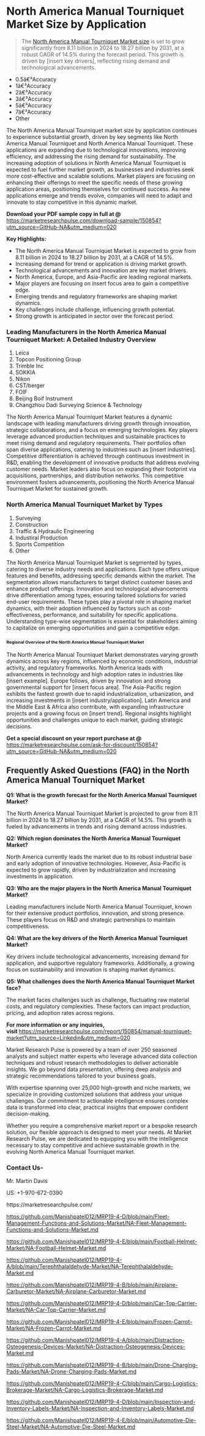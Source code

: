 <h1>North America Manual Tourniquet Market&nbsp;Size by Application</h1><blockquote><p>The <a href="https://marketresearchpulse.com/download-sample/150854?utm_source=GitHub-NA&amp;utm_medium=020">North America Manual Tourniquet Market size</a> is set to grow significantly from 8.11 billion in 2024 to 18.27 billion by 2031, at a robust CAGR of 14.5% during the forecast period. This growth is driven by [insert key drivers], reflecting rising demand and technological advancements.</p></blockquote><ul><li>0.5â€³Accuracy <li> 1â€³Accuracy <li> 2â€³Accuracy <li> 3â€³Accuracy <li> 5â€³Accuracy <li> 7â€³Accuracy <li> Other</li></ul><p>The North America Manual Tourniquet market size by application continues to experience substantial growth, driven by key segments like North America Manual Tourniquet and North America Manual Tourniquet. These applications are expanding due to technological innovations, improving efficiency, and addressing the rising demand for sustainability. The increasing adoption of solutions in North America Manual Tourniquet is expected to fuel further market growth, as businesses and industries seek more cost-effective and scalable solutions. Market players are focusing on enhancing their offerings to meet the specific needs of these growing application areas, positioning themselves for continued success. As new applications emerge and trends evolve, companies will need to adapt and innovate to stay competitive in this dynamic market.</p><p><strong>Download your PDF sample copy in full at @ </strong><a href="https://marketresearchpulse.com/download-sample/150854?utm_source=GitHub-NA&amp;utm_medium=020">https://marketresearchpulse.com/download-sample/150854?utm_source=GitHub-NA&amp;utm_medium=020</a></p><p><strong>Key Highlights: </strong></p><ul><li>The North America Manual Tourniquet Market is expected to grow from 8.11 billion in 2024 to 18.27 billion by 2031, at a CAGR of 14.5%.</li><li>Increasing demand for trend or application is driving market growth.</li><li>Technological advancements and innovation are key market drivers.</li><li>North America, Europe, and Asia-Pacific are leading regional markets.</li><li>Major players are focusing on insert focus area to gain a competitive edge.</li><li>Emerging trends and regulatory frameworks are shaping market dynamics.</li><li>Key challenges include challenge, influencing growth potential.</li><li>Strong growth is anticipated in sector over the forecast period.</li></ul><h3>Leading Manufacturers in the North America Manual Tourniquet Market: A Detailed Industry Overview</h3><ol><li>Leica</li><li>Topcon Positioning Group</li><li>Trimble Inc</li><li>SOKKIA</li><li>Nikon</li><li>CST/berger</li><li>FOIF</li><li>Beijing Boif Instrument</li><li>Changzhou Dadi Surveying Science & Technology</li></ol><div class="flex max-w-full flex-col flex-grow"><div class="min-h-8 text-message flex w-full flex-col items-end gap-2 whitespace-normal break-words [.text-message+&amp;]:mt-5" dir="auto" data-message-author-role="assistant" data-message-id="fd8432e4-4910-450d-b182-61b7bfb0a01f" data-message-model-slug="gpt-4o"><div class="flex w-full flex-col gap-1 empty:hidden first:pt-[3px]"><div class="markdown prose w-full break-words dark:prose-invert light"><p>The North America Manual Tourniquet Market features a dynamic landscape with leading manufacturers driving growth through innovation, strategic collaborations, and a focus on emerging technologies. Key players leverage advanced production techniques and sustainable practices to meet rising demand and regulatory requirements. Their portfolios often span diverse applications, catering to industries such as [insert industries]. Competitive differentiation is achieved through continuous investment in R&amp;D, enabling the development of innovative products that address evolving customer needs. Market leaders also focus on expanding their footprint via acquisitions, partnerships, and distribution networks. This competitive environment fosters advancements, positioning the North America Manual Tourniquet Market for sustained growth.</p></div></div></div></div><h3>North America Manual Tourniquet Market by Types</h3><ol><li>Surveying <li> Construction <li> Traffic & Hydraulic Engineering <li> Industiral Production <li> Sports Competition <li> Other</li></ol><div class="flex max-w-full flex-col flex-grow"><div class="min-h-8 text-message flex w-full flex-col items-end gap-2 whitespace-normal break-words [.text-message+&amp;]:mt-5" dir="auto" data-message-author-role="assistant" data-message-id="084470be-0bb7-4664-bddf-5156b4f41249" data-message-model-slug="gpt-4o-mini"><div class="flex w-full flex-col gap-1 empty:hidden first:pt-[3px]"><div class="markdown prose w-full break-words dark:prose-invert light"><p>The North America Manual Tourniquet Market is segmented by types, catering to diverse industry needs and applications. Each type offers unique features and benefits, addressing specific demands within the market. The segmentation allows manufacturers to target distinct customer bases and enhance product offerings. Innovation and technological advancements drive differentiation among types, ensuring tailored solutions for varied end-user requirements. These types play a pivotal role in shaping market dynamics, with their adoption influenced by factors such as cost-effectiveness, performance, and suitability for specific applications. Understanding type-wise segmentation is essential for stakeholders aiming to capitalize on emerging opportunities and gain a competitive edge.</p></div></div></div></div><h3><span style="font-size: 11px;">Regional Overview of the North America Manual Tourniquet Market</span></h3><div class="flex max-w-full flex-col flex-grow"><div class="min-h-8 text-message flex w-full flex-col items-end gap-2 whitespace-normal break-words [.text-message+&amp;]:mt-5" dir="auto" data-message-author-role="assistant" data-message-id="e9038762-ce64-4e30-91c9-9bd413514231" data-message-model-slug="gpt-4o-mini"><div class="flex w-full flex-col gap-1 empty:hidden first:pt-[3px]"><div class="markdown prose w-full break-words dark:prose-invert light"><p>The North America Manual Tourniquet Market demonstrates varying growth dynamics across key regions, influenced by economic conditions, industrial activity, and regulatory frameworks. North America leads with advancements in technology and high adoption rates in industries like [insert example]. Europe follows, driven by innovation and strong governmental support for [insert focus area]. The Asia-Pacific region exhibits the fastest growth due to rapid industrialization, urbanization, and increasing investments in [insert industry/application]. Latin America and the Middle East &amp; Africa also contribute, with expanding infrastructure projects and a growing focus on [insert trend]. Regional insights highlight opportunities and challenges unique to each market, guiding strategic decisions.</p></div></div></div></div><p><strong>Get a special discount on your report purchase at @ </strong><a href="https://marketresearchpulse.com/ask-for-discount/150854?utm_source=GitHub-NA&amp;utm_medium=020">https://marketresearchpulse.com/ask-for-discount/150854?utm_source=GitHub-NA&amp;utm_medium=020</a></p><h2>Frequently Asked Questions (FAQ) in the North America Manual Tourniquet Market</h2><p><strong>Q1: What is the growth forecast for the North America Manual Tourniquet Market?</strong></p><p>The North America Manual Tourniquet Market is projected to grow from 8.11 billion in 2024 to 18.27 billion by 2031, at a CAGR of 14.5%. This growth is fueled by advancements in trends and rising demand across industries.</p><p><strong>Q2: Which region dominates the North America Manual Tourniquet Market?</strong></p><p>North America currently leads the market due to its robust industrial base and early adoption of innovative technologies. However, Asia-Pacific is expected to grow rapidly, driven by industrialization and increasing investments in application.</p><p><strong>Q3: Who are the major players in the North America Manual Tourniquet Market?</strong></p><p>Leading manufacturers include North America Manual Tourniquet, known for their extensive product portfolios, innovation, and strong presence. These players focus on R&amp;D and strategic partnerships to maintain competitiveness.</p><p><strong>Q4: What are the key drivers of the North America Manual Tourniquet Market?</strong></p><p>Key drivers include technological advancements, increasing demand for application, and supportive regulatory frameworks. Additionally, a growing focus on sustainability and innovation is shaping market dynamics.</p><p><strong>Q5: What challenges does the North America Manual Tourniquet Market face?</strong></p><p>The market faces challenges such as challenge, fluctuating raw material costs, and regulatory complexities. These factors can impact production, pricing, and adoption rates across regions.</p><p><strong>For more information or any inquiries, visit&nbsp;</strong><a href="https://marketresearchpulse.com/report/150854/manual-tourniquet-market?utm_source=Linkedin&utm_medium=020">https://marketresearchpulse.com/report/150854/manual-tourniquet-market?utm_source=Linkedin&utm_medium=020</a></p><p>Market Research Pulse is powered by a team of over 250 seasoned analysts and subject matter experts who leverage advanced data collection techniques and robust research methodologies to deliver actionable insights. We go beyond data presentation, offering deep analysis and strategic recommendations tailored to your business goals.</p><p>With expertise spanning over 25,000 high-growth and niche markets, we specialize in providing customized solutions that address your unique challenges. Our commitment to actionable intelligence ensures complex data is transformed into clear, practical insights that empower confident decision-making.</p><p>Whether you require a comprehensive market report or a bespoke research solution, our flexible approach is designed to meet your needs. At Market Research Pulse, we are dedicated to equipping you with the intelligence necessary to stay competitive and achieve sustainable growth in the evolving North America Manual Tourniquet market.</p><h3><strong>Contact Us-</strong></h3><p>Mr. Martin Davis</p><p>US: +1-970-672-0390</p><p>https://marketresearchpulse.com/</p><p><a href="https://github.com/Manishpatel012/MRP19-4-D/blob/main/Fleet-Management-Functions-and-Solutions-Market/NA-Fleet-Management-Functions-and-Solutions-Market.md">https://github.com/Manishpatel012/MRP19-4-D/blob/main/Fleet-Management-Functions-and-Solutions-Market/NA-Fleet-Management-Functions-and-Solutions-Market.md</a></p><p><a href="https://github.com/Manishpatel012/MRP19-4-E/blob/main/Football-Helmet-Market/NA-Football-Helmet-Market.md">https://github.com/Manishpatel012/MRP19-4-E/blob/main/Football-Helmet-Market/NA-Football-Helmet-Market.md</a></p><p><a href="https://github.com/Manishpatel012/MRP19-4-A/blob/main/Terephthalaldehyde-Market/NA-Terephthalaldehyde-Market.md">https://github.com/Manishpatel012/MRP19-4-A/blob/main/Terephthalaldehyde-Market/NA-Terephthalaldehyde-Market.md</a></p><p><a href="https://github.com/Manishpatel012/MRP19-4-B/blob/main/Airplane-Carburetor-Market/NA-Airplane-Carburetor-Market.md">https://github.com/Manishpatel012/MRP19-4-B/blob/main/Airplane-Carburetor-Market/NA-Airplane-Carburetor-Market.md</a></p><p><a href="https://github.com/Manishpatel012/MRP19-4-D/blob/main/Car-Top-Carrier-Market/NA-Car-Top-Carrier-Market.md">https://github.com/Manishpatel012/MRP19-4-D/blob/main/Car-Top-Carrier-Market/NA-Car-Top-Carrier-Market.md</a></p><p><a href="https://github.com/Manishpatel012/MRP19-4-E/blob/main/Frozen-Carrot-Market/NA-Frozen-Carrot-Market.md">https://github.com/Manishpatel012/MRP19-4-E/blob/main/Frozen-Carrot-Market/NA-Frozen-Carrot-Market.md</a></p><p><a href="https://github.com/Manishpatel012/MRP19-4-A/blob/main/Distraction-Osteogenesis-Devices-Market/NA-Distraction-Osteogenesis-Devices-Market.md">https://github.com/Manishpatel012/MRP19-4-A/blob/main/Distraction-Osteogenesis-Devices-Market/NA-Distraction-Osteogenesis-Devices-Market.md</a></p><p><a href="https://github.com/Manishpatel012/MRP19-4-B/blob/main/Drone-Charging-Pads-Market/NA-Drone-Charging-Pads-Market.md">https://github.com/Manishpatel012/MRP19-4-B/blob/main/Drone-Charging-Pads-Market/NA-Drone-Charging-Pads-Market.md</a></p><p><a href="https://github.com/Manishpatel012/MRP19-4-C/blob/main/Cargo-Logistics-Brokerage-Market/NA-Cargo-Logistics-Brokerage-Market.md">https://github.com/Manishpatel012/MRP19-4-C/blob/main/Cargo-Logistics-Brokerage-Market/NA-Cargo-Logistics-Brokerage-Market.md</a></p><p><a href="https://github.com/Manishpatel012/MRP19-4-D/blob/main/Inspection-and-Inventory-Labels-Market/NA-Inspection-and-Inventory-Labels-Market.md">https://github.com/Manishpatel012/MRP19-4-D/blob/main/Inspection-and-Inventory-Labels-Market/NA-Inspection-and-Inventory-Labels-Market.md</a></p><p><a href="https://github.com/Manishpatel012/MRP19-4-E/blob/main/Automotive-Die-Steel-Market/NA-Automotive-Die-Steel-Market.md">https://github.com/Manishpatel012/MRP19-4-E/blob/main/Automotive-Die-Steel-Market/NA-Automotive-Die-Steel-Market.md</a></p>
